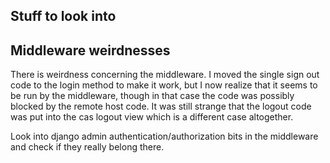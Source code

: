 Stuff to look into
------------------

## Middleware weirdnesses

There is weirdness concerning the middleware. I moved the single
sign out code to the login method to make it work, but I now
realize that it seems to be run by the middleware, though in that
case the code was possibly blocked by the remote host code. It
was still strange that the logout code was put into the cas logout
view which is a different case altogether. 

Look into django admin authentication/authorization bits in the
middleware and check if they really belong there.   